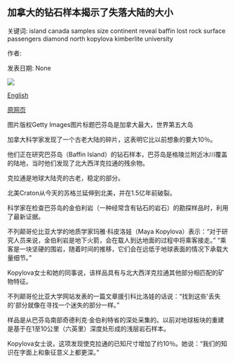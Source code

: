 ## 加拿大的钻石样本揭示了失落大陆的大小

关键词: island canada samples size continent reveal baffin lost rock surface passengers diamond north kopylova kimberlite university

作者: 

发表日期: None

![](https://ichef.bbci.co.uk/news/1024/branded_news/9F0E/production/_111381704_baffinisland_getty.jpg)

[English](Diamond%20samples%20in%20Canada%20reveal%20size%20of%20lost%20continent.md)

[原网页](https://www.bbc.com/news/world-us-canada-51989255)

图片版权Getty Images图片标题巴芬岛是加拿大最大，世界第五大岛

加拿大科学家发现了一个古老大陆的碎片，这表明它比以前想象的要大10％。

他们正在研究巴芬岛（Baffin Island）的钻石样本，巴芬岛是格陵兰附近冰川覆盖的陆地，当时他们发现了北大西洋克拉通的残余物。

克拉通是地球大陆壳的古老，稳定的部分。

北美Craton从今天的苏格兰延伸到北美，并在1.5亿年前破裂。

科学家在检查巴芬岛的金伯利岩（一种经常含有钻石的岩石）的勘探样品时，利用了最新证据。

不列颠哥伦比亚大学的地质学家玛雅·科皮洛娃（Maya Kopylova）表示：“对于研究人员来说，金伯利岩是地下火箭，会在载人到达地面的过程中将乘客接走。” “乘客是一块坚硬的围岩，随着时间的推移，它们会在远低于地球表面的情况下承载大量细节。”

Kopylova女士和她的同事说，该样品具有与北大西洋克拉通其他部分相匹配的矿物特征。

不列颠哥伦比亚大学网站发表的一篇文章援引科比洛娃的话说：“找到这些'丢失的'部分就像在寻找一个迷失的部分一样。”

样品是从巴芬岛南部奇德利克·金伯利特省的深处采集的。以前对地球板块的重建是基于在1至10公里（六英里）深度处形成的浅层岩石样本。

Kopylova女士说，这项发现使克拉通的已知尺寸增加了约10％。她说：“我们的知识在字面上和象征意义上都更深。”